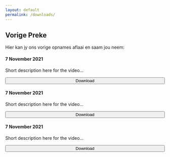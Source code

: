 ```yaml
---
layout: default
permalink: /downloads/
---
```


## Vorige Preke

Hier kan jy ons vorige opnames aflaai en saam jou neem:

<div class="card"> 
  <div class="container">
    <h4><b>7 November 2021</b></h4> 
    <p>Short description here for the video...</p> 
    <button class="btn" style="width:100%"><i class="fa fa-download"></i> Download</button>
  </div>
</div>

<div class="card"> 
  <div class="container">
    <h4><b>7 November 2021</b></h4> 
    <p>Short description here for the video...</p> 
    <button class="btn" style="width:100%"><i class="fa fa-download"></i> Download</button>
  </div>
</div>

<div class="card"> 
  <div class="container">
    <h4><b>7 November 2021</b></h4> 
    <p>Short description here for the video...</p> 
    <button class="btn" style="width:100%"><i class="fa fa-download"></i> Download</button>
  </div>
</div>
